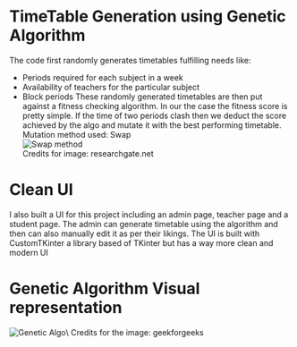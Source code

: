 # TimeTable Generation using Genetic Algorithm
The code first randomly generates timetables fulfilling needs like:
* Periods required for each subject in a week
* Availability of teachers for the particular subject
* Block periods
These randomly generated timetables are then put against a fitness checking algorithm. In our the case the fitness score is pretty simple. If the time of two periods clash then we deduct the score achieved by the algo and mutate it with the best performing timetable.\
Mutation method used: Swap\
![Swap method](https://github.com/user-attachments/assets/b5f960a3-061c-426a-b571-b8fb084cf468)\
Credits for image: researchgate.net

# Clean UI
I also built a UI for this project including an admin page, teacher page and a student page. The admin can generate timetable using the algorithm and then can also manually edit it as per their likings. The UI is built with CustomTKinter a library based of TKinter but has a way more clean and modern UI
# Genetic Algorithm Visual representation
![Genetic Algo]([https://github.com/user-attachments/assets/246c7723-1967-4226-8cf8-0268a5973003](https://media.geeksforgeeks.org/wp-content/uploads/genetic-algorithm1.png))\
Credits for the image: geekforgeeks
